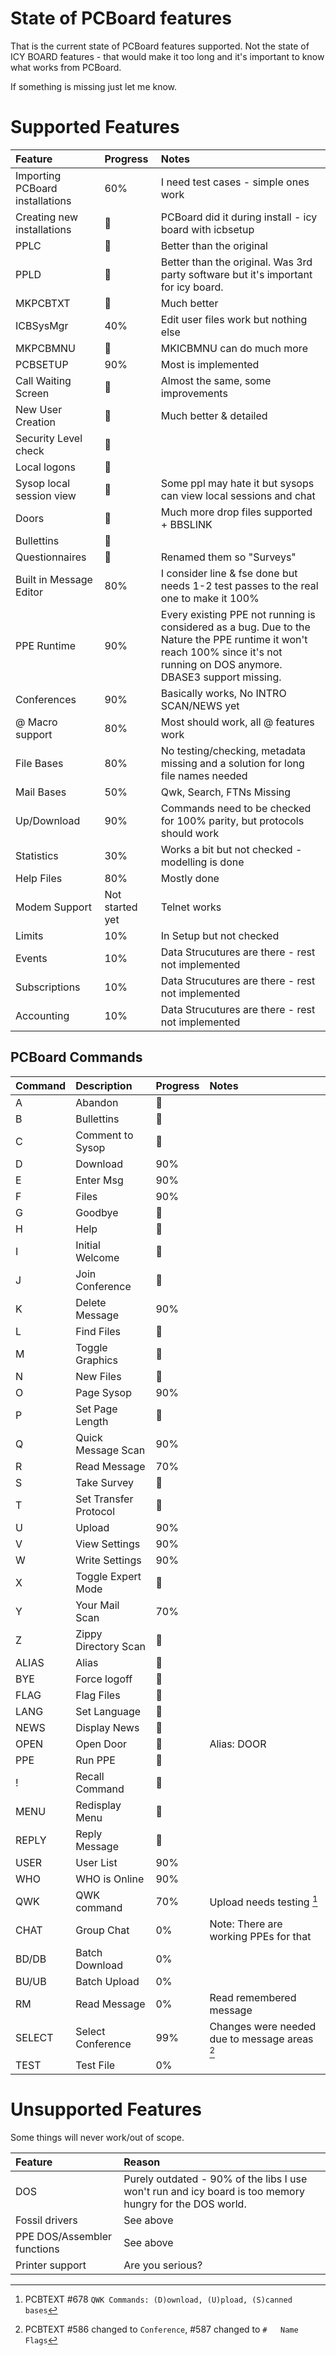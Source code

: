 # State of PCBoard features

That is the current state of PCBoard features supported.
Not the state of ICY BOARD features - that would make it too long and it's important to know what works
from PCBoard.

If something is missing just let me know.

# Supported Features

| Feature | Progress | Notes | 
| :--- | :--- | :--- | 
| Importing PCBoard installations | 60%  | I need test cases - simple ones work | 
| Creating new installations | 💯 |  PCBoard did it during install - icy board with icbsetup | 
| PPLC  | 💯 | Better than the original |
| PPLD  | 💯 | Better than the original. Was 3rd party software but it's important for icy board. |
| MKPCBTXT  | 💯 | Much better |
| ICBSysMgr  | 40% | Edit user files work but nothing else |
| MKPCBMNU  | 💯 | MKICBMNU can do much more |
| PCBSETUP  | 90% | Most is implemented  |
| Call Waiting Screen  | 💯 | Almost the same, some improvements |
| New User Creation  | 💯 | Much better & detailed |
| Security Level check  | 💯 | |
| Local logons  | 💯  | | 
| Sysop local session view  | 💯  | Some ppl may hate it but sysops can view local sessions and chat 
| Doors  | 💯 | Much more drop files supported + BBSLINK |
| Bullettins | 💯 | | 
| Questionnaires | 💯 | Renamed them so "Surveys" | 
| Built in Message Editor | 80% | I consider line & fse done but needs 1-2 test passes to the real one to make it 100% | 
| PPE Runtime  | 90% | Every existing PPE not running is considered as a bug. Due to the Nature the PPE runtime it won't reach 100% since it's not running on DOS anymore. DBASE3 support missing.| 
| Conferences  | 90% | Basically works, No INTRO SCAN/NEWS yet |
| @ Macro support | 80% | Most should work, all @ features work  | 
| File Bases  | 80% | No testing/checking, metadata missing and a solution for long file names needed |
| Mail Bases | 50% | Qwk, Search, FTNs Missing  |
| Up/Download  | 90%  | Commands need to be checked for 100% parity, but protocols should work |
| Statistics | 30%  | Works a bit but not checked - modelling is done | 
| Help Files | 80%  | Mostly done | 
| Modem Support | Not started yet | Telnet works |
| Limits | 10% | In Setup but not checked | 
| Events | 10% | Data Strucutures are there - rest not implemented | 
| Subscriptions | 10% | Data Strucutures are there - rest not implemented | 
| Accounting | 10% | Data Strucutures are there - rest not implemented | 

## PCBoard Commands

| Command | Description | Progress | Notes | 
| :--- | :--- | :--- | :--- | 
| A  | Abandon  | 💯 | 
| B  | Bullettins | 💯 | 
| C  | Comment to Sysop  | 💯 | 
| D  | Download | 90% | 
| E  | Enter Msg  | 90% | 
| F  | Files  | 90% | 
| G  | Goodbye | 💯 | 
| H  | Help  | 💯 | 
| I  | Initial Welcome  | 💯 | 
| J  | Join Conference  | 💯 | 
| K  | Delete Message | 90% | 
| L  | Find Files | 💯 | 
| M  | Toggle Graphics  | 💯 | 
| N  | New Files | 💯 | 
| O  | Page Sysop | 90% | 
| P  | Set Page Length | 💯 | 
| Q  | Quick Message Scan | 90% | 
| R  | Read Message | 70% | 
| S  | Take Survey  | 💯 | 
| T  | Set Transfer Protocol | 💯 | 
| U  | Upload  | 90% | 
| V  | View Settings  | 90% | 
| W  | Write Settings  | 90% | 
| X  | Toggle Expert Mode  | 💯 | 
| Y  | Your Mail Scan  | 70% | 
| Z  | Zippy Directory Scan  | 💯 | 
| ALIAS  |  Alias | 💯 | 
| BYE  | Force logoff | 💯 | 
| FLAG  | Flag Files | 💯 | 
| LANG  | Set Language | 💯 | 
| NEWS  | Display News | 💯 | 
| OPEN  | Open Door | 💯 |  Alias: DOOR
| PPE  | Run PPE | 💯 | 
| !  | Recall Command | 💯 | 
| MENU  | Redisplay Menu | 💯 | 
| REPLY  | Reply Message | 💯 | 
| USER  | User List | 90% | 
| WHO  |WHO is Online | 90% | 
| QWK  | QWK command | 70% | Upload needs testing [^2]
| CHAT  | Group Chat| 0% | Note: There are working PPEs for that
| BD/DB  | Batch Download | 0% | 
| BU/UB  | Batch Upload | 0% | 
| RM  | Read Message | 0% | Read remembered message
| SELECT | Select Conference | 99% | Changes were needed due to message areas [^1]
| TEST | Test File | 0% | 

[^1]: PCBTEXT #586 changed to `Conference`,
  #587 changed to `#   Name                                                   Flags`

[^2]: PCBTEXT #678 `QWK Commands: (D)ownload, (U)pload, (S)canned bases`

# Unsupported Features

Some things will never work/out of scope.

| Feature | Reason | 
| :--- | :--- |
| DOS | Purely outdated - 90% of the libs I use won't run and icy board is too memory hungry for the DOS world. | 
| Fossil drivers | See above | 
| PPE DOS/Assembler functions | See above | 
| Printer support | Are you serious? | 
